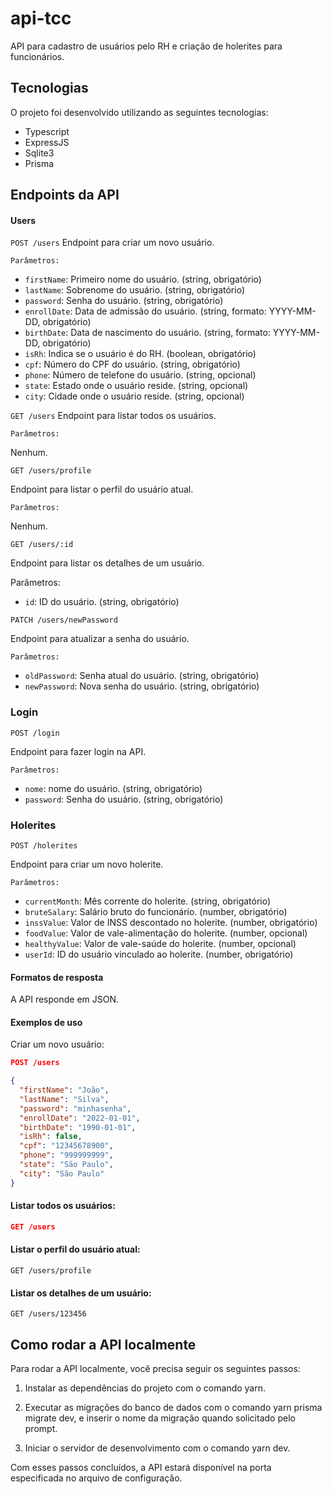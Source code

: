 # api-tcc

API para cadastro de usuários pelo RH e criação de holerites para funcionários.

## Tecnologias

O projeto foi desenvolvido utilizando as seguintes tecnologias:

- Typescript
- ExpressJS
- Sqlite3
- Prisma

## Endpoints da API

#### Users

`POST /users`
Endpoint para criar um novo usuário.

`Parâmetros:`

- `firstName`: Primeiro nome do usuário. (string, obrigatório)
- `lastName`: Sobrenome do usuário. (string, obrigatório)
- `password`: Senha do usuário. (string, obrigatório)
- `enrollDate`: Data de admissão do usuário. (string, formato: YYYY-MM-DD, obrigatório)
- `birthDate`: Data de nascimento do usuário. (string, formato: YYYY-MM-DD, obrigatório)
- `isRh`: Indica se o usuário é do RH. (boolean, obrigatório)
- `cpf`: Número do CPF do usuário. (string, obrigatório)
- `phone`: Número de telefone do usuário. (string, opcional)
- `state`: Estado onde o usuário reside. (string, opcional)
- `city`: Cidade onde o usuário reside. (string, opcional)

`GET /users`
Endpoint para listar todos os usuários.

`Parâmetros:`

Nenhum.

`GET /users/profile`

Endpoint para listar o perfil do usuário atual.

`Parâmetros:`

Nenhum.

`GET /users/:id`

Endpoint para listar os detalhes de um usuário.

Parâmetros:

- `id`: ID do usuário. (string, obrigatório)

`PATCH /users/newPassword`

Endpoint para atualizar a senha do usuário.

`Parâmetros:`

- `oldPassword`: Senha atual do usuário. (string, obrigatório)
- `newPassword`: Nova senha do usuário. (string, obrigatório)

### Login

`POST /login`

Endpoint para fazer login na API.

`Parâmetros:`

- `nome`: nome do usuário. (string, obrigatório)
- `password`: Senha do usuário. (string, obrigatório)

### Holerites

`POST /holerites`

Endpoint para criar um novo holerite.

`Parâmetros:`

- `currentMonth`: Mês corrente do holerite. (string, obrigatório)
- `bruteSalary`: Salário bruto do funcionário. (number, obrigatório)
- `inssValue`: Valor de INSS descontado no holerite. (number, obrigatório)
- `foodValue`: Valor de vale-alimentação do holerite. (number, opcional)
- `healthyValue`: Valor de vale-saúde do holerite. (number, opcional)
- `userId`: ID do usuário vinculado ao holerite. (number, obrigatório)

#### Formatos de resposta

A API responde em JSON.

#### Exemplos de uso

Criar um novo usuário:

```json
POST /users

{
  "firstName": "João",
  "lastName": "Silva",
  "password": "minhasenha",
  "enrollDate": "2022-01-01",
  "birthDate": "1990-01-01",
  "isRh": false,
  "cpf": "12345678900",
  "phone": "999999999",
  "state": "São Paulo",
  "city": "São Paulo"
}
```

#### Listar todos os usuários:

```json
GET /users
```

#### Listar o perfil do usuário atual:

```
GET /users/profile
```

#### Listar os detalhes de um usuário:

```
GET /users/123456
```

## Como rodar a API localmente

Para rodar a API localmente, você precisa seguir os seguintes passos:

1. Instalar as dependências do projeto com o comando yarn.

2. Executar as migrações do banco de dados com o comando yarn prisma migrate dev, e inserir o nome da migração quando solicitado pelo prompt.

3. Iniciar o servidor de desenvolvimento com o comando yarn dev.

Com esses passos concluídos, a API estará disponível na porta especificada no arquivo de configuração.
